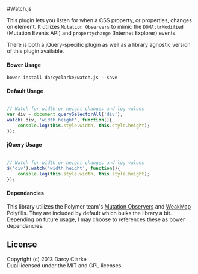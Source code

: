 #Watch.js
 
This plugin lets you listen for when a CSS property, or properties, changes on element. It utilizes `Mutation Observers` to mimic the `DOMAttrModified` (Mutation Events API) and `propertychange` (Internet Explorer) events.

There is both a jQuery-specific plugin as well as a library agnostic version of this plugin available. 

#### Bower Usage
```
bower install darcyclarke/watch.js --save
````

#### Default Usage
```javascript

// Watch for width or height changes and log values
var div = document.querySelectorAll('div');
watch( div, 'width height', function(){
	console.log(this.style.width, this.style.height);
});
````

#### jQuery Usage
```javascript

// Watch for width or height changes and log values
$('div').watch('width height', function(){
	console.log(this.style.width, this.style.height);
});
````

#### Dependancies 
This library utilizes the Polymer team's [Mutation Observers](https://github.com/polymer/MutationObservers) and [WeakMap](https://github.com/Polymer/WeakMap) Polyfills. They are included by default which bulks the library a bit. Depending on future usage, I may choose to references these as bower dependancies. 


## License
Copyright (c) 2013 Darcy Clarke  
Dual licensed under the MIT and GPL licenses.  
